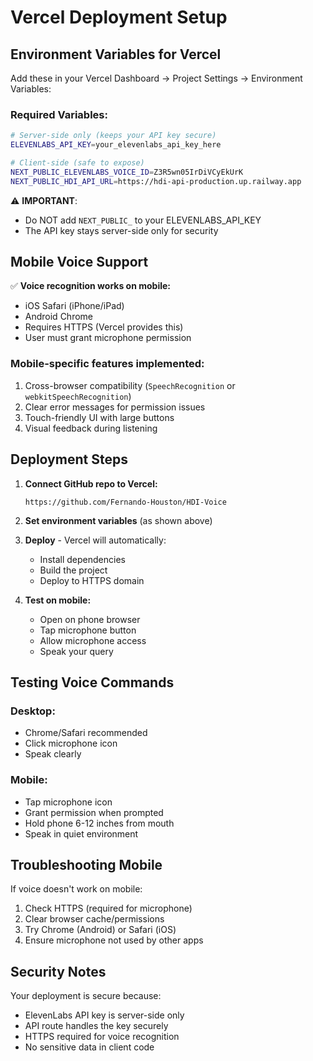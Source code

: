 # Vercel Deployment Setup

## Environment Variables for Vercel

Add these in your Vercel Dashboard → Project Settings → Environment Variables:

### Required Variables:

```bash
# Server-side only (keeps your API key secure)
ELEVENLABS_API_KEY=your_elevenlabs_api_key_here

# Client-side (safe to expose)
NEXT_PUBLIC_ELEVENLABS_VOICE_ID=Z3R5wn05IrDiVCyEkUrK
NEXT_PUBLIC_HDI_API_URL=https://hdi-api-production.up.railway.app
```

⚠️ **IMPORTANT**: 
- Do NOT add `NEXT_PUBLIC_` to your ELEVENLABS_API_KEY
- The API key stays server-side only for security

## Mobile Voice Support

✅ **Voice recognition works on mobile:**
- iOS Safari (iPhone/iPad)
- Android Chrome
- Requires HTTPS (Vercel provides this)
- User must grant microphone permission

### Mobile-specific features implemented:
1. Cross-browser compatibility (`SpeechRecognition` or `webkitSpeechRecognition`)
2. Clear error messages for permission issues
3. Touch-friendly UI with large buttons
4. Visual feedback during listening

## Deployment Steps

1. **Connect GitHub repo to Vercel:**
   ```
   https://github.com/Fernando-Houston/HDI-Voice
   ```

2. **Set environment variables** (as shown above)

3. **Deploy** - Vercel will automatically:
   - Install dependencies
   - Build the project
   - Deploy to HTTPS domain

4. **Test on mobile:**
   - Open on phone browser
   - Tap microphone button
   - Allow microphone access
   - Speak your query

## Testing Voice Commands

### Desktop:
- Chrome/Safari recommended
- Click microphone icon
- Speak clearly

### Mobile:
- Tap microphone icon
- Grant permission when prompted
- Hold phone 6-12 inches from mouth
- Speak in quiet environment

## Troubleshooting Mobile

If voice doesn't work on mobile:
1. Check HTTPS (required for microphone)
2. Clear browser cache/permissions
3. Try Chrome (Android) or Safari (iOS)
4. Ensure microphone not used by other apps

## Security Notes

Your deployment is secure because:
- ElevenLabs API key is server-side only
- API route handles the key securely
- HTTPS required for voice recognition
- No sensitive data in client code